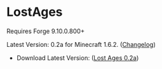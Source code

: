 LostAges
========
Requires Forge 9.10.0.800+

Latest Version: 0.2a for Minecraft 1.6.2. ([Changelog](https://dl.dropboxusercontent.com/s/3ey6715s0hro85t/changelog.txt?token_hash))
- Download Latest Version: ([Lost Ages 0.2a](https://www.dropbox.com/s/s319xs0jsnnbhq7/%5B1.6.2%5DLostAges-0.2a.jar))